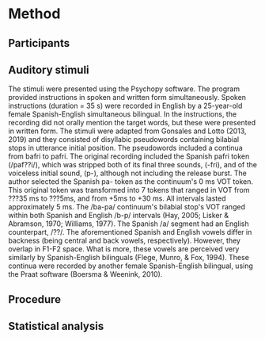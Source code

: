 # Method

## Participants

## Auditory stimuli

The stimuli were presented using the Psychopy software. The program provided instructions in spoken and written form simultaneously. Spoken instructions (duration = 35 s) were recorded in English by a 25-year-old female Spanish-English simultaneous bilingual. In the instructions, the recording did not orally mention the target words, but these were presented in written form.
The stimuli were adapted from Gonsales and Lotto (2013, 2019) and they consisted of disyllabic pseudowords containing bilabial stops in utterance initial position. The pseudowords included a continua from bafri to pafri.
The original recording included the Spanish pafri token (/paf??i/), which was stripped both of its final three sounds, (-fri), and of the voiceless initial sound, (p-), although not
including the release burst. The author selected the Spanish pa- token as the continuum's 0 ms VOT token. This original token was transformed into 7 tokens that ranged in VOT from ???35 ms to ???5ms, and from +5ms to +30 ms. All intervals lasted approximately 5 ms. The /ba-pa/ continuum's bilabial stop's VOT ranged within both Spanish and English /b-p/ intervals (Hay, 2005; Lisker
& Abramson, 1970; Williams, 1977). The Spanish /a/ segment had an English counterpart, /??/. The aforementioned Spanish and English vowels differ in backness (being central and back vowels,
respectively). However, they overlap in F1-F2 space. What is more, these vowels are perceived very similarly by Spanish-English bilinguals (Flege, Munro, & Fox, 1994).
These continua were recorded by another female Spanish-English bilingual, using the Praat software (Boersma & Weenink, 2010).

## Procedure

## Statistical analysis


<!--
Word limit: 1500 max
-->